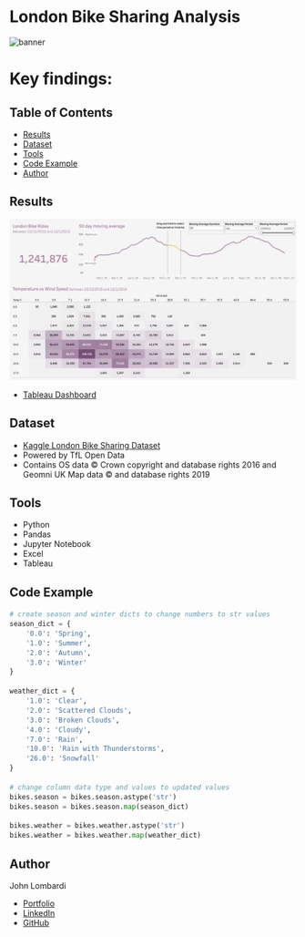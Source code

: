 # London Bike Sharing Analysis

![banner](bikesimage.png)

# Key findings:

## Table of Contents

- [Results](#results)
- [Dataset](#dataset)
- [Tools](#tools)
- [Code Example](#code-example)
- [Author](#author)

## Results

![dashboard](dashboard.jpg)

- [Tableau Dashboard](https://public.tableau.com/views/Book1_16908382045990/LondonBikeRides?:language=en-US&publish=yes&:display_count=n&:origin=viz_share_link)

## Dataset

- [Kaggle London Bike Sharing Dataset](https://www.kaggle.com/datasets/hmavrodiev/london-bike-sharing-dataset)
- Powered by TfL Open Data
- Contains OS data © Crown copyright and database rights 2016 and Geomni UK Map data © and database rights 2019

## Tools

- Python
- Pandas
- Jupyter Notebook
- Excel
- Tableau

## Code Example

```python
# create season and winter dicts to change numbers to str values
season_dict = {
    '0.0': 'Spring',
    '1.0': 'Summer',
    '2.0': 'Autumn',
    '3.0': 'Winter'
}

weather_dict = {
    '1.0': 'Clear',
    '2.0': 'Scattered Clouds',
    '3.0': 'Broken Clouds',
    '4.0': 'Cloudy',
    '7.0': 'Rain',
    '10.0': 'Rain with Thunderstorms',
    '26.0': 'Snowfall'
}

# change column data type and values to updated values
bikes.season = bikes.season.astype('str')
bikes.season = bikes.season.map(season_dict)

bikes.weather = bikes.weather.astype('str')
bikes.weather = bikes.weather.map(weather_dict)
```

## Author

John Lombardi

- [Portfolio](https://johnlombardi389.github.io/portfolio/)
- [LinkedIn](https://www.linkedin.com/in/johnlombardi389/)
- [GitHub](https://github.com/johnlombardi389)
